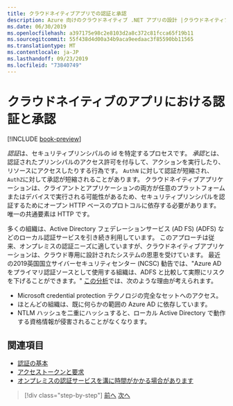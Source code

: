 ```yaml
---
title: クラウドネイティブアプリでの認証と承認
description: Azure 向けのクラウドネイティブ .NET アプリの設計 |クラウドネイティブアプリでの認証と承認
ms.date: 06/30/2019
ms.openlocfilehash: a397175e98c2e8103d2a8c372c81fcca65f19b11
ms.sourcegitcommit: 55f438d4d00a34b9aca9eedaac3f85590bb11565
ms.translationtype: MT
ms.contentlocale: ja-JP
ms.lasthandoff: 09/23/2019
ms.locfileid: "73840749"
---
```

# <a name="authentication-and-authorization-in-cloud-native-apps"></a>クラウドネイティブのアプリにおける認証と承認

[!INCLUDE [book-preview](../../../includes/book-preview.md)]

*認証*は、セキュリティプリンシパルの id を特定するプロセスです。 *承認*とは、認証されたプリンシパルのアクセス許可を付与して、アクションを実行したり、リソースにアクセスしたりする行為です。 `AuthN` に対して認証が短縮され、`AuthZ`に対して承認が短縮されることがあります。 クラウドネイティブアプリケーションは、クライアントとアプリケーションの両方が任意のプラットフォームまたはデバイスで実行される可能性があるため、セキュリティプリンシパルを認証するためにオープン HTTP ベースのプロトコルに依存する必要があります。 唯一の共通要素は HTTP です。

多くの組織は、Active Directory フェデレーションサービス (AD FS) (ADFS) などのローカル認証サービスを引き続き利用しています。 このアプローチは従来、オンプレミスの認証ニーズに適していますが、クラウドネイティブアプリケーションは、クラウド専用に設計されたシステムの恩恵を受けています。 最近の2019英国国立サイバーセキュリティセンター (NCSC) 勧告では、"Azure AD をプライマリ認証ソースとして使用する組織は、ADFS と比較して実際にリスクを下げることができます。" [この分析](https://oxfordcomputergroup.com/resources/o365-security-native-cloud-authentication/)では、次のような理由が考えられます。

- Microsoft credential protection テクノロジの完全なセットへのアクセス。
- ほとんどの組織は、既に何らかの範囲の Azure AD に依存しています。
- NTLM ハッシュを二重にハッシュすると、ローカル Active Directory で動作する資格情報が侵害されることがなくなります。

## <a name="references"></a>関連項目

- [認証の基本](https://docs.microsoft.com/azure/active-directory/develop/authentication-scenarios)
- [アクセストークンと要求](https://docs.microsoft.com/azure/active-directory/develop/access-tokens)
- [オンプレミスの認証サービスを溝に時間がかかる場合があります](https://oxfordcomputergroup.com/resources/o365-security-native-cloud-authentication/)

>[!div class="step-by-step"]
>[前へ](identity.md)
>[次へ](azure-active-directory.md)
